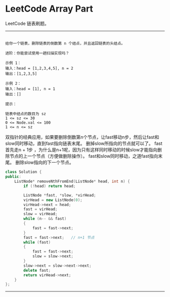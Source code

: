 # LeetCode Array Part

LeetCode 链表刷题。

---------------------------------------------------------------

## 

```
给你一个链表，删除链表的倒数第 n 个结点，并且返回链表的头结点。

进阶：你能尝试使用一趟扫描实现吗？

示例 1：
输入：head = [1,2,3,4,5], n = 2
输出：[1,2,3,5]

示例 2：
输入：head = [1], n = 1
输出：[]

提示：

链表中结点的数目为 sz
1 <= sz <= 30
0 <= Node.val <= 100
1 <= n <= sz

```
双指针的经典应用，如果要删除倒数第n个节点，让fast移动n步，然后让fast和slow同时移动，直到fast指向链表末尾。
删掉slow所指向的节点就可以了。
fast首先走n + 1步 ，为什么是n+1呢，因为只有这样同时移动的时候slow才能指向删除节点的上一个节点（方便做删除操作）。
fast和slow同时移动，之道fast指向末尾。
删除slow指向的下一个节点。

```cpp
class Solution {
public:
    ListNode* removeNthFromEnd(ListNode* head, int n) {
        if (!head) return head;

        ListNode *fast, *slow, *virHead;
        virHead = new ListNode(0);
        virHead->next = head;
        fast = virHead;
        slow = virHead;
        while (n-- && fast)
        {
            fast = fast->next;
        }
        fast = fast->next;   // n+1 节点
        while (fast)
        {
            fast = fast->next;
            slow = slow->next;
        }
        slow->next = slow->next->next;
        delete fast;
        return virHead->next;
    }
};
```

---------------------------------------------------------------
